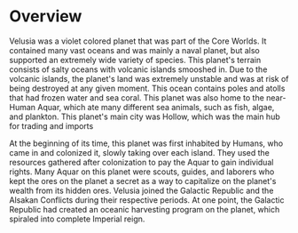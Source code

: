 # Overview

Velusia was a violet colored planet that was part of the Core Worlds.
It contained many vast oceans and was mainly a naval planet, but also supported an extremely wide variety of species.
This planet's terrain consists of salty oceans with volcanic islands smooshed in.
Due to the volcanic islands, the planet's land was extremely unstable and was at risk of being destroyed at any given moment.
This ocean contains poles and atolls that had frozen water and sea coral.
This planet was also home to the near-Human Aquar, which ate many different sea animals, such as fish, algae, and plankton.
This planet's main city was Hollow, which was the main hub for trading and imports

At the beginning of its time, this planet was first inhabited by Humans, who came in and colonized it, slowly taking over each island.
They used the resources gathered after colonization to pay the Aquar to gain individual rights.
Many Aquar on this planet were scouts, guides, and laborers who kept the ores on the planet a secret as a way to capitalize on the planet's wealth from its hidden ores.
Velusia joined the Galactic Republic and the Alsakan Conflicts during their respective periods.
At one point, the Galactic Republic had created an oceanic harvesting program on the planet, which spiraled into complete Imperial reign.
